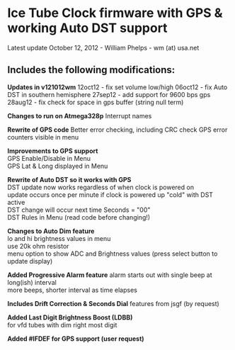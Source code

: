 # **Ice Tube Clock firmware with GPS & working Auto DST support** #

Latest update October 12, 2012 - William Phelps - wm (at) usa.net 
 
## **Includes the following modifications:** ##

**Updates in v121012wm**
 12oct12 - fix set volume low/high
 06oct12 - fix Auto DST in southern hemisphere
 27sep12 - add support for 9600 bps gps
 28aug12 - fix check for space in gps buffer (string null term)
 
**Changes to run on Atmega328p**
Interrupt names

**Rewrite of GPS code**
Better error checking, including CRC check
GPS error counters visible in menu

**Improvements to GPS support**  
GPS Enable/Disable in Menu  
GPS Lat & Long displayed in Menu

**Rewrite of Auto DST so it works with GPS**  
DST update now works regardless of when clock is powered on  
update occurs once per minute if clock is powered up "cold" with DST active  
DST change will occur next time Seconds = "00"  
DST Rules in Menu (read code before changing!)

**Changes to Auto Dim feature**  
lo and hi brightness values in menu  
use 20k ohm resistor  
menu option to show ADC and Brightness values (press select button to update display)

**Added Progressive Alarm feature**
alarm starts out with single beep at long(ish) interval  
more beeps, shorter interval as time elapses

**Includes Drift Correction & Seconds Dial** features from jsgf (by request)

**Added Last Digit Brightness Boost (LDBB)**  
for vfd tubes with dim right most digit

**Added #IFDEF for GPS support (user request)**

 
